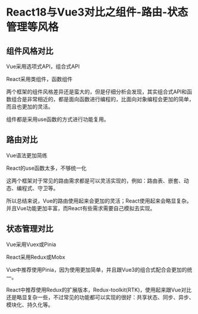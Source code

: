 # React18与Vue3对比之组件-路由-状态管理等风格

## 组件风格对比

Vue采用选项式API，组合式API

React采用类组件，函数组件

两个框架的组件风格差异还是蛮大的，但是仔细分析会发现，其实组合式API和函数组合是非常相近的，都是面向函数进行编程的，比面向对象编程会更加的简单，而且也更加的灵活。

组件都是采用use函数的方式进行功能复用。

## 路由对比

Vue语法更加简练

React的use函数太多，不够统一化

这两个框架对于常见的路由需求都是可以灵活实现的，例如：路由表、嵌套、动态、编程式、守卫等。

所以总结来说，Vue的路由使用起来会更加的灵活；React使用起来会略显复杂。并且Vue功能更加丰富，而React有些需求需要自己模拟去实现。

## 状态管理对比

Vue采用Vuex或Pinia

React采用Redux或Mobx

Vue中推荐使用Pinia，因为使用更加简单，并且跟Vue3的组合式配合会更加的统一。

React中推荐使用Redux的扩展版本，Redux-toolkit(RTK)，使用起来跟Vue对比还是略显复杂一些，不过常见的功能都可以实现的很好：共享状态、同步、异步、模块化、持久化等。
